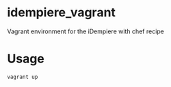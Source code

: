 idempiere_vagrant
=================

Vagrant environment for the iDempiere with chef recipe

# Usage

```
vagrant up
```
